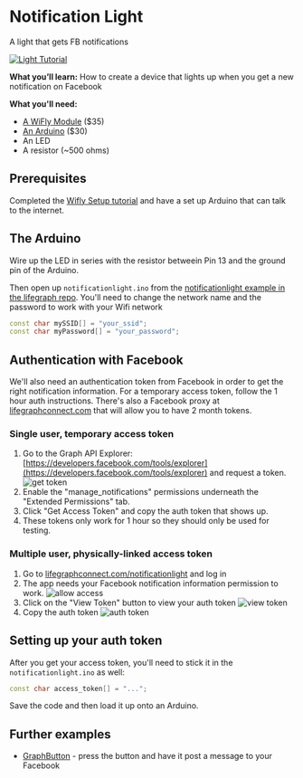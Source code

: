 # Notification Light

A light that gets FB notifications

[![Light Tutorial](http://i.imgur.com/BJZfxoJ.png)](http://www.lifegraphlabs.com/how-to)

**What you’ll learn:** How to create a device that lights up when you get a new notification on Facebook

**What you'll need:**
* [A WiFly Module](https://www.sparkfun.com/products/10822) ($35)
* [An Arduino](https://www.sparkfun.com/products/11021) ($30)
* An LED
* A resistor (~500 ohms)

## Prerequisites

Completed the [Wifly Setup tutorial](https://github.com/lifegraph/arduino-wifi-setup) and have a set up Arduino that can talk to the internet. 

<!--
## Making HTTP Requests

We'll be using [WiFlyHQ](https://github.com/harlequin-tech/WiFlyHQ) as our library for interfacing with the WiFly module. The setup of the library is covered in the [hardware tutorial](https://github.com/lifegraph/hw-tutorial).

We'll also be using the [Lifegraph Arduino library](https://github.com/lifegraph/arduino-lifegraph) along with the WiFlyHQ library. The Lifegraph library allows us to easily use Facebook's API without having to worry about properly formatting HTTP requests ourselves. The library also gives us a way to process the data that Facebook sends back to us.

In order to install the library, you'll need to:

1. [download the zip file here](https://github.com/lifegraph/arduino-lifegraph/archive/master.zip)
2. Unzip the file
3. Rename the folder from arduino-lifegraph-master to Lifegraph
4. Put the folder where the rest of your Arduino libraries are. This is probably underneath `~/Documents/Arduino/libraries`
5. Restart the Arduino IDE

Now open the Arduino IDE and you should see the Lifegraph library as an option when you go to Sketch -> Import Library
-->
## The Arduino

Wire up the LED in series with the resistor betweein Pin 13 and the ground pin of the Arduino.

Then open up `notificationlight.ino` from the [notificationlight example in the lifegraph repo](https://raw.github.com/lifegraph/arduino-lifegraph/master/examples/notificationlight/notificationlight.ino). You'll need to change the network name and the password to work with your Wifi network

```ino
const char mySSID[] = "your_ssid";
const char myPassword[] = "your_password";
```

## Authentication with Facebook

We'll also need an authentication token from Facebook in order to get the right notification information. For a temporary access token, follow the 1 hour auth instructions. There's also a Facebook proxy at [lifegraphconnect.com](http://www.lifegraphconnect.com) that will allow you to have 2 month tokens.

### Single user, temporary access token

1. Go to the Graph API Explorer: [https://developers.facebook.com/tools/explorer](https://developers.facebook.com/tools/explorer) and request a token.
![get token](https://raw.github.com/lifegraph/notificationlight/master/imgs/get_token.png)
2. Enable the "manage_notifications" permissions underneath the "Extended Permissions" tab. 
3. Click "Get Access Token" and copy the auth token that shows up.
4. These tokens only work for 1 hour so they should only be used for testing.

### Multiple user, physically-linked access token

1. Go to [lifegraphconnect.com/notificationlight](http://www.lifegraphconnect.com/notificationlight) and log in
2. The app needs your Facebook notification information permission to work.
![allow access](https://raw.github.com/lifegraph/notificationlight/master/imgs/allow_access.png)
3. Click on the "View Token" button to view your auth token
![view token](https://raw.github.com/lifegraph/notificationlight/master/imgs/view_token.png)
4. Copy the auth token
![auth token](https://raw.github.com/lifegraph/notificationlight/master/imgs/auth_token.png)

## Setting up your auth token

After you get your access token, you'll need to stick it in the `notificationlight.ino` as well:

```ino
const char access_token[] = "...";
```

Save the code and then load it up onto an Arduino.

## Further examples

* [GraphButton](https://github.com/lifegraph/graphbutton-wifly) - press the button and have it post a message to your Facebook
